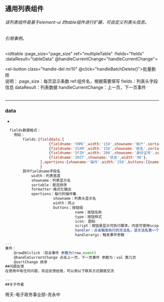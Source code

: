 
## 通用列表组件

###### 该列表组件是基于element-ui 的table组件进行扩展，可自定义列表头信息。

###### 引用事例。
 <idttable  :page_size="page_size" ref="multipleTable" :fields="fields" :dataResult="tableData" @handleCurrentChange="handleCurrentChange">
        <div slot="buttonHandlers">
            <!-- 列表头自定义按钮 -->
             <el-button class="handle-del mr10" @click="handleBatchDelete()">批量删除</el-button>
            </div>
</idttable>
说明：
page_size：每页显示条数
ref:组件名，根据需要填写
fields：列表头字段信息
dataResult：列表数据
handleCurrentChange：上一页，下一页事件
###### 
---
### data

* 
```javascript
  fields数据格式：
    例如：
        fields:{fielddata:[
                    {fieldname:'YHMC',width:'150',showname:'帐户',sortable:true},
                    {fieldname:'ZSXM',width:'150',showname:'姓名',sortable:true},
                    {fieldname:'SFZH',width:'200',showname:'身份证号',sortable:false},
                    {fieldname:'ZHZT',showname:'状态',width:'90'},
                ],opertions:{showname:'操作',width:'250',buttons:[{name:'通过审核',type:'danger',icon:'edit',script:"scope.row.ZHZT=='登记' || scope.row.ZHZT==''",handler:'handleupdateYhzt',handlerargs:'开通'},{name:'解禁',type:'warning',script:"scope.row.ZHZT=='禁用'",handler:'handleupdateYhzt',handlerargs:'开通'},{name:'禁用',type:'warning',script:"scope.row.ZHZT=='开通'",handler:'handleupdateYhzt',handlerargs:'禁用'},{name:'删除',type:'danger',handler:'handleDelete',handlerargs:''}]}
                }
        其中fieldname字段名
            width：列表宽度
            showname：列表显示名
            sortable：是否排序
            formatter:格式化输出
            opertions：每行的操作集
                      showname：列表头显示名
                      width：同上
                      buttons：按钮组
                                name：按钮名称
                                type：按钮样式
                                icon: 图标
                                script：按钮是显示可执行脚本，内容可使用scope.row表示本行
                                handler：点击触发执行的方法名，该方法名第一个参数为row对象(本行数据)，第二个参数为handlerargs。
                                handlerargs：触发事件参数

---
事件：
    @rowDblclick :双击事件 参数为(row,event)
    @handleCurrentChange 点击上一页，下一页事件 参数为：val 第几页
    @sortChange 排序
##问题反馈
在使用中有任何问题，欢迎反馈给我，可以用以下联系方式跟我交流

---
##关于作者

```
  倚天-电子政务事业部-尧永中
```